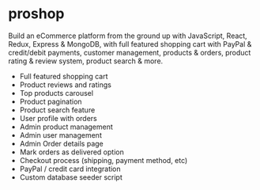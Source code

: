 # proshop

Build an eCommerce platform from the ground up with JavaScript, React, Redux, Express & MongoDB, with full featured shopping cart with PayPal & credit/debit payments, customer management, products & orders, product rating & review system, product search & more.

- Full featured shopping cart
- Product reviews and ratings
- Top products carousel
- Product pagination
- Product search feature
- User profile with orders
- Admin product management
- Admin user management
- Admin Order details page
- Mark orders as delivered option
- Checkout process (shipping, payment method, etc)
- PayPal / credit card integration
- Custom database seeder script
